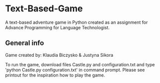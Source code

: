 # Text-Based-Game
A text-based adventure game in Python created as an assignment for Advance Programming for Language Technologist.

## General info
Game created by: Klaudia Biczysko & Justyna Sikora

To run the game, download files Castle.py and configuration.txt and type 'python Castle.py configuration.txt' in command prompt.
Please see printout for the inspiration how to play the game.
